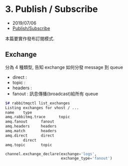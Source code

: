 # 3. Publish / Subscribe

- 2019/07/06
- [Publish/Subscribe](https://www.rabbitmq.com/tutorials/tutorial-three-python.html)

本篇要實作發布訂閱模式.

## Exchange

分為 4 種類型, 告知 exchange 如何分發 message 到 queue

- direct  :
- topic   :
- headers :
- fanout  : 訊息傳播(broadcast)給所有 queue

```bash
$# rabbitmqctl list_exchanges
Listing exchanges for vhost / ...
name    type
amq.rabbitmq.trace      topic
amq.fanout      fanout
amq.headers     headers
amq.match       headers
amq.direct      direct
        direct
amq.topic       topic
```

```python
channel.exchange_declare(exchange='logs',
                         exchange_type='fanout')
```


